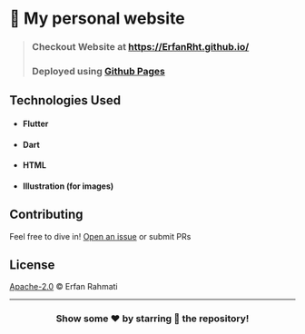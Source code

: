 # 👤 My personal website

> ### Checkout Website at https://ErfanRht.github.io/
> ### Deployed using [Github Pages](https://pages.github.com/)

## Technologies Used

- #### Flutter
- #### Dart
- #### HTML
- #### Illustration (for images)

## Contributing

Feel free to dive in! [Open an issue](https://github.com/ErfanRht/My-Personal-Website/issues/new) or submit PRs

## License

[Apache-2.0](LICENSE) © Erfan Rahmati

---

<div align="center">

### Show some ❤️ by starring 🌟 the repository!

</div>
